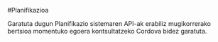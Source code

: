 #Planifikazioa

Garatuta dugun Planifikazio sistemaren API-ak erabiliz mugikorrerako bertsioa momentuko egoera kontsultatzeko Cordova bidez garatuta.